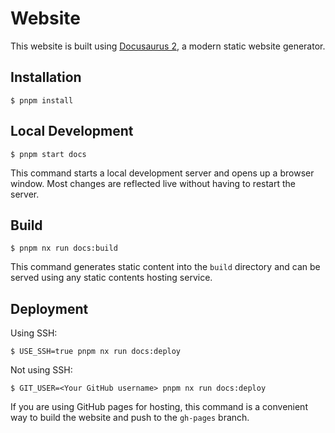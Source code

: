 # Website

This website is built using [Docusaurus 2](https://docusaurus.io/), a modern static website generator.

## Installation

```shell
$ pnpm install
```

## Local Development

```shell
$ pnpm start docs
```

This command starts a local development server and opens up a browser window. Most changes are reflected live without having to restart the server.

## Build

```shell
$ pnpm nx run docs:build
```

This command generates static content into the `build` directory and can be served using any static contents hosting service.

## Deployment

Using SSH:

```shell
$ USE_SSH=true pnpm nx run docs:deploy
```

Not using SSH:

```shell
$ GIT_USER=<Your GitHub username> pnpm nx run docs:deploy
```

If you are using GitHub pages for hosting, this command is a convenient way to build the website and push to the `gh-pages` branch.
